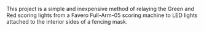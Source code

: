 This project is a simple and inexpensive method of relaying the Green and Red scoring lights from a Favero Full-Arm-05 scoring machine to LED lights attached to the interior sides of a fencing mask.
